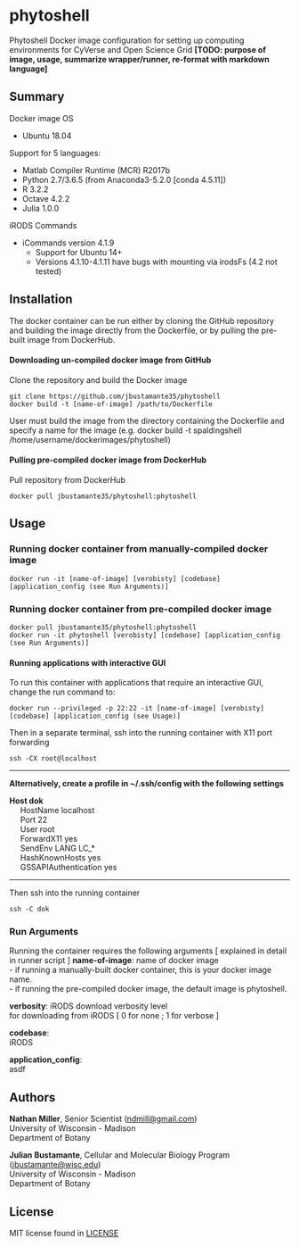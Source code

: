 # phytoshell
Phytoshell Docker image configuration for setting up computing environments for CyVerse and Open Science Grid
**[TODO: purpose of image, usage, summarize wrapper/runner, re-format with markdown language]**

## Summary
Docker image OS
  - Ubuntu 18.04 
  
Support for 5 languages:
  - Matlab Compiler Runtime (MCR) R2017b
  - Python 2.7/3.6.5 (from Anaconda3-5.2.0 [conda 4.5.11])
  - R 3.2.2
  - Octave 4.2.2
  - Julia 1.0.0
 
 iRODS Commands
 - iCommands version 4.1.9 <br />
    - Support for Ubuntu 14+ <br />
    - Versions 4.1.10-4.1.11 have bugs with mounting via irodsFs (4.2 not tested) <br />

## Installation
The docker container can be run either by cloning the GitHub repository and building the image 
directly from the Dockerfile, or by pulling the pre-built image from DockerHub. 

#### Downloading un-compiled docker image from GitHub <br />
Clone the repository and build the Docker image
```
git clone https://github.com/jbustamante35/phytoshell
docker build -t [name-of-image] /path/to/Dockerfile
```
User must build the image from the directory containing the Dockerfile and specify a name for 
the image (e.g. docker build -t spaldingshell /home/username/dockerimages/phytoshell)

#### Pulling pre-compiled docker image from DockerHub <br />
Pull repository from DockerHub <br />
```
docker pull jbustamante35/phytoshell:phytoshell
``` 

## Usage
### Running docker container from manually-compiled docker image

```
docker run -it [name-of-image] [verobisty] [codebase] [application_config (see Run Arguments)]
```

### Running docker container from pre-compiled docker image
```
docker pull jbustamante35/phytoshell:phytoshell
docker run -it phytoshell [verobisty] [codebase] [application_config (see Run Arguments)]
``` 

#### Running applications with interactive GUI
To run this container with applications that require an interactive GUI, change the run command to:
```
docker run --privileged -p 22:22 -it [name-of-image] [verobisty] [codebase] [application_config (see Usage)]
``` 
Then in a separate terminal, ssh into the running container with X11 port forwarding 
```
ssh -CX root@localhost
```

---                                                                                                 
**Alternatively, create a profile in ~/.ssh/config with the following settings**
                                                                                                    
**Host dok** <br />
&nbsp;&nbsp;&nbsp;&nbsp;  HostName localhost <br />
&nbsp;&nbsp;&nbsp;&nbsp;  Port 22 <br />
&nbsp;&nbsp;&nbsp;&nbsp;  User root <br />
&nbsp;&nbsp;&nbsp;&nbsp;  ForwardX11 yes <br />
&nbsp;&nbsp;&nbsp;&nbsp;  SendEnv LANG LC_\*  <br />
&nbsp;&nbsp;&nbsp;&nbsp;  HashKnownHosts yes <br />
&nbsp;&nbsp;&nbsp;&nbsp;  GSSAPIAuthentication yes <br />
                                                                                                    
---     
Then ssh into the running container
```
ssh -C dok
```

### Run Arguments
Running the container requires the following arguments [ explained in detail in runner script ]
**name-of-image**: name of docker image  <br />
    - if running a manually-built docker container, this is your docker image name. <br />
    - if running the pre-compiled docker image, the default image is phytoshell. <br />

**verbosity**: iRODS download verbosity level  <br />
    for downloading from iRODS [ 0 for none ; 1 for verbose ] <br />

**codebase**: <br /> 
    iRODS  <br />

**application_config**: <br />
    asdf  <br />

## Authors
**Nathan Miller**, Senior Scientist (<ndmill@gmail.com>) <br />
    University of Wisconsin - Madison <br />
    Department of Botany <br />
    
**Julian Bustamante**, Cellular and Molecular Biology Program (<jbustamante@wisc.edu>) <br />
    University of Wisconsin - Madison <br />
    Department of Botany <br />


## License
MIT license found in [LICENSE](./LICENSE) <br />


